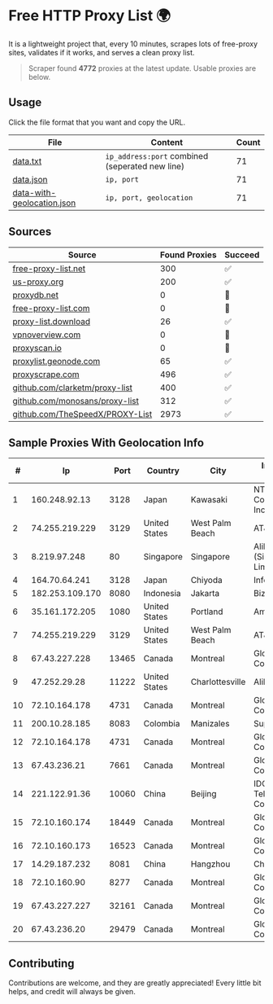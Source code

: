 
# Free HTTP Proxy List 🌍

It is a lightweight project that, every 10 minutes, scrapes lots of free-proxy sites, validates if it works, and serves a clean proxy list.


> Scraper found **4772** proxies at the latest update. Usable proxies are below.

## Usage

Click the file format that you want and copy the URL.


|File|Content|Count|
|----|-------|-----|
|[data.txt](https://raw.githubusercontent.com/themiralay/Proxy-List-World/master/data.txt)|`ip_address:port` combined (seperated new line)|71|
|[data.json](https://raw.githubusercontent.com/themiralay/Proxy-List-World/master/data.json)|`ip, port`|71|
|[data-with-geolocation.json](https://raw.githubusercontent.com/themiralay/Proxy-List-World/master/data-with-geolocation.json)|`ip, port, geolocation`|71|

## Sources

|Source|Found Proxies|Succeed|
|------|-------------|-------|
|[free-proxy-list.net](https://free-proxy-list.net)|300|✅|
|[us-proxy.org](https://www.us-proxy.org)|200|✅|
|[proxydb.net](http://proxydb.net)|0|🚫|
|[free-proxy-list.com](https://free-proxy-list.com/?page=&port=&type%5B%5D=http&type%5B%5D=https&up_time=0&search=Search)|0|🚫|
|[proxy-list.download](https://www.proxy-list.download/HTTP)|26|✅|
|[vpnoverview.com](https://vpnoverview.com/privacy/anonymous-browsing/free-proxy-servers)|0|🚫|
|[proxyscan.io](https://www.proxyscan.io)|0|🚫|
|[proxylist.geonode.com](https://proxylist.geonode.com/api/proxy-list?limit=300&page=1&sort_by=lastChecked&sort_type=desc&protocols=http,https)|65|✅|
|[proxyscrape.com](https://api.proxyscrape.com/v2/?request=displayproxies&protocol=http&timeout=10000&country=all&ssl=all&anonymity=all)|496|✅|
|[github.com/clarketm/proxy-list](https://raw.githubusercontent.com/clarketm/proxy-list/master/proxy-list-raw.txt)|400|✅|
|[github.com/monosans/proxy-list](https://raw.githubusercontent.com/monosans/proxy-list/main/proxies/http.txt)|312|✅|
|[github.com/TheSpeedX/PROXY-List](https://raw.githubusercontent.com/TheSpeedX/PROXY-List/master/http.txt)|2973|✅|


## Sample Proxies With Geolocation Info

|#|Ip|Port|Country|City|Internet Service Provider|
|-|--|----|-------|----|-------------------------|
|1|160.248.92.13|3128|Japan|Kawasaki|NTT PC Communications, Inc.|
|2|74.255.219.229|3129|United States|West Palm Beach|AT&T Corp.|
|3|8.219.97.248|80|Singapore|Singapore|Alibaba Cloud (Singapore) Private Limited|
|4|164.70.64.241|3128|Japan|Chiyoda|InfoSphere|
|5|182.253.109.170|8080|Indonesia|Jakarta|Biznet Metronet|
|6|35.161.172.205|1080|United States|Portland|Amazon.com, Inc.|
|7|74.255.219.229|3129|United States|West Palm Beach|AT&T Corp.|
|8|67.43.227.228|13465|Canada|Montreal|GloboTech Communications|
|9|47.252.29.28|11222|United States|Charlottesville|Alibaba.com LLC|
|10|72.10.164.178|4731|Canada|Montreal|GloboTech Communications|
|11|200.10.28.185|8083|Colombia|Manizales|Super Redes S.A.S|
|12|72.10.164.178|4731|Canada|Montreal|GloboTech Communications|
|13|67.43.236.21|7661|Canada|Montreal|GloboTech Communications|
|14|221.122.91.36|10060|China|Beijing|IDC, China Telecommunications Corporation|
|15|72.10.160.174|18449|Canada|Montreal|GloboTech Communications|
|16|72.10.160.173|16523|Canada|Montreal|GloboTech Communications|
|17|14.29.187.232|8081|China|Hangzhou|Chinanet|
|18|72.10.160.90|8277|Canada|Montreal|GloboTech Communications|
|19|67.43.227.227|32161|Canada|Montreal|GloboTech Communications|
|20|67.43.236.20|29479|Canada|Montreal|GloboTech Communications|



## Contributing

Contributions are welcome, and they are greatly appreciated! Every
little bit helps, and credit will always be given.

